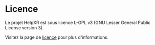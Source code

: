 # Licence
Le projet HelpXR est sous licence L-GPL v3 (GNU Lesser General Public License version 3).

Visitez la page de [licence](https://www.gnu.org/licenses/lgpl-3.0.fr.html) pour plus d'informations.